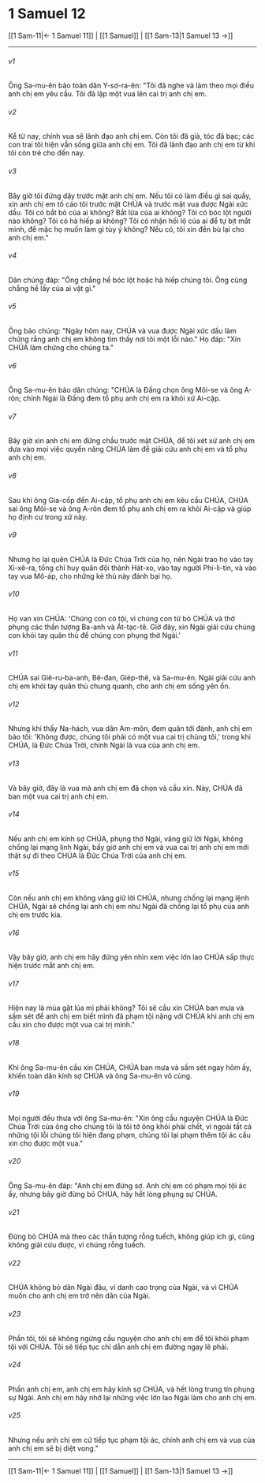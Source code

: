 # 1 Samuel 12

[[1 Sam-11|← 1 Samuel 11]] | [[1 Samuel]] | [[1 Sam-13|1 Samuel 13 →]]
***



###### v1 
Ông Sa-mu-ên bảo toàn dân Y-sơ-ra-ên: "Tôi đã nghe và làm theo mọi điều anh chị em yêu cầu. Tôi đã lập một vua lên cai trị anh chị em. 

###### v2 
Kể từ nay, chính vua sẽ lãnh đạo anh chị em. Còn tôi đã già, tóc đã bạc; các con trai tôi hiện vẫn sống giữa anh chị em. Tôi đã lãnh đạo anh chị em từ khi tôi còn trẻ cho đến nay. 

###### v3 
Bây giờ tôi đứng dậy trước mặt anh chị em. Nếu tôi có làm điều gì sai quấy, xin anh chị em tố cáo tôi trước mặt CHÚA và trước mặt vua được Ngài xức dầu. Tôi có bắt bò của ai không? Bắt lừa của ai không? Tôi có bóc lột người nào không? Tôi có hà hiếp ai không? Tôi có nhận hối lộ của ai để tự bịt mắt mình, để mặc họ muốn làm gì tùy ý không? Nếu có, tôi xin đền bù lại cho anh chị em." 

###### v4 
Dân chúng đáp: "Ông chẳng hề bóc lột hoặc hà hiếp chúng tôi. Ông cũng chẳng hề lấy của ai vật gì." 

###### v5 
Ông bảo chúng: "Ngày hôm nay, CHÚA và vua được Ngài xức dầu làm chứng rằng anh chị em không tìm thấy nơi tôi một lỗi nào." Họ đáp: "Xin CHÚA làm chứng cho chúng ta." 

###### v6 
Ông Sa-mu-ên bảo dân chúng: "CHÚA là Đấng chọn ông Môi-se và ông A-rôn; chính Ngài là Đấng đem tổ phụ anh chị em ra khỏi xứ Ai-cập. 

###### v7 
Bây giờ xin anh chị em đứng chầu trước mặt CHÚA, để tôi xét xử anh chị em dựa vào mọi việc quyền năng CHÚA làm để giải cứu anh chị em và tổ phụ anh chị em. 

###### v8 
Sau khi ông Gia-cốp đến Ai-cập, tổ phụ anh chị em kêu cầu CHÚA, CHÚA sai ông Môi-se và ông A-rôn đem tổ phụ anh chị em ra khỏi Ai-cập và giúp họ định cư trong xứ này. 

###### v9 
Nhưng họ lại quên CHÚA là Đức Chúa Trời của họ, nên Ngài trao họ vào tay Xi-xê-ra, tổng chỉ huy quân đội thành Hát-xo, vào tay người Phi-li-tin, và vào tay vua Mô-áp, cho những kẻ thù này đánh bại họ. 

###### v10 
Họ van xin CHÚA: 'Chúng con có tội, vì chúng con từ bỏ CHÚA và thờ phụng các thần tượng Ba-anh và Át-tạc-tê. Giờ đây, xin Ngài giải cứu chúng con khỏi tay quân thù để chúng con phụng thờ Ngài.' 

###### v11 
CHÚA sai Giê-ru-ba-anh, Bê-đan, Giép-thê, và Sa-mu-ên. Ngài giải cứu anh chị em khỏi tay quân thù chung quanh, cho anh chị em sống yên ổn. 

###### v12 
Nhưng khi thấy Na-hách, vua dân Am-môn, đem quân tới đánh, anh chị em bảo tôi: 'Không được, chúng tôi phải có một vua cai trị chúng tôi,' trong khi CHÚA, là Đức Chúa Trời, chính Ngài là vua của anh chị em. 

###### v13 
Và bây giờ, đây là vua mà anh chị em đã chọn và cầu xin. Này, CHÚA đã ban một vua cai trị anh chị em. 

###### v14 
Nếu anh chị em kính sợ CHÚA, phụng thờ Ngài, vâng giữ lời Ngài, không chống lại mạng lịnh Ngài, bấy giờ anh chị em và vua cai trị anh chị em mới thật sự đi theo CHÚA là Đức Chúa Trời của anh chị em. 

###### v15 
Còn nếu anh chị em không vâng giữ lời CHÚA, nhưng chống lại mạng lệnh CHÚA, Ngài sẽ chống lại anh chị em như Ngài đã chống lại tổ phụ của anh chị em trước kia. 

###### v16 
Vậy bây giờ, anh chị em hãy đứng yên nhìn xem việc lớn lao CHÚA sắp thực hiện trước mắt anh chị em. 

###### v17 
Hiện nay là mùa gặt lúa mì phải không? Tôi sẽ cầu xin CHÚA ban mưa và sấm sét để anh chị em biết mình đã phạm tội nặng với CHÚA khi anh chị em cầu xin cho được một vua cai trị mình." 

###### v18 
Khi ông Sa-mu-ên cầu xin CHÚA, CHÚA ban mưa và sấm sét ngay hôm ấy, khiến toàn dân kính sợ CHÚA và ông Sa-mu-ên vô cùng. 

###### v19 
Mọi người đều thưa với ông Sa-mu-ên: "Xin ông cầu nguyện CHÚA là Đức Chúa Trời của ông cho chúng tôi là tôi tớ ông khỏi phải chết, vì ngoài tất cả những tội lỗi chúng tôi hiện đang phạm, chúng tôi lại phạm thêm tội ác cầu xin cho được một vua." 

###### v20 
Ông Sa-mu-ên đáp: "Anh chị em đừng sợ. Anh chị em có phạm mọi tội ác ấy, nhưng bây giờ đừng bỏ CHÚA, hãy hết lòng phụng sự CHÚA. 

###### v21 
Đừng bỏ CHÚA mà theo các thần tượng rỗng tuếch, không giúp ích gì, cũng không giải cứu được, vì chúng rỗng tuếch. 

###### v22 
CHÚA không bỏ dân Ngài đâu, vì danh cao trọng của Ngài, và vì CHÚA muốn cho anh chị em trở nên dân của Ngài. 

###### v23 
Phần tôi, tôi sẽ không ngừng cầu nguyện cho anh chị em để tôi khỏi phạm tội với CHÚA. Tôi sẽ tiếp tục chỉ dẫn anh chị em đường ngay lẽ phải. 

###### v24 
Phần anh chị em, anh chị em hãy kính sợ CHÚA, và hết lòng trung tín phụng sự Ngài. Anh chị em hãy nhớ lại những việc lớn lao Ngài làm cho anh chị em. 

###### v25 
Nhưng nếu anh chị em cứ tiếp tục phạm tội ác, chính anh chị em và vua của anh chị em sẽ bị diệt vong."

***
[[1 Sam-11|← 1 Samuel 11]] | [[1 Samuel]] | [[1 Sam-13|1 Samuel 13 →]]
